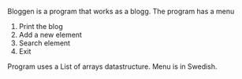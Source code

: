 Bloggen is a program that works as a blogg.
The program has a menu 
1. Print the blog
2. Add a new element
3. Search element
4. Exit

Program uses a List of arrays datastructure.
Menu is in Swedish.
